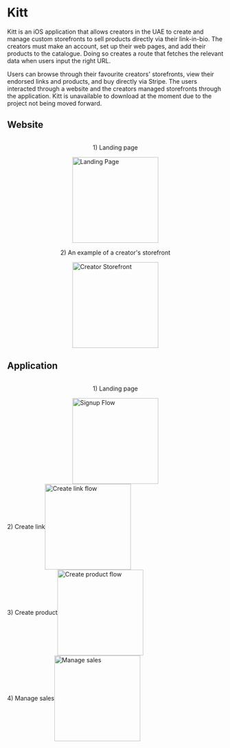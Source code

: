 # Kitt

Kitt is an iOS application that allows creators in the UAE to create and manage custom storefronts to sell products directly via their link-in-bio. The creators must make an account, set up their web pages, and add their products to the catalogue. Doing so creates a route that fetches the relevant data when users input the right URL.

Users can browse through their favourite creators' storefronts, view their endorsed links and products, and buy directly via Stripe. The users interacted through a website and the creators managed storefronts through the application. Kitt is unavailable to download at the moment due to the project not being moved forward.

## Website
<div style="display: flex; flex-direction: column; align-items: center;">
  <p>1) Landing page</p>
  <img src="https://github.com/aym183/Kitt/assets/63648492/79e82f89-1a11-4133-81c7-a3fc0c631a50" width="200" alt="Landing Page">
</div>

<div style="display: flex; flex-direction: column; align-items: center;">
  <p>2) An example of a creator's storefront</p>
  <img src="https://github.com/aym183/Kitt/assets/63648492/1dcdee8a-9565-448a-a22e-4fb5432a2b90" width="200" alt="Creator Storefront">
</div>

## Application
<div style="display: flex; flex-direction: column; align-items: center;">
  <p>1) Landing page</p>
  <img src="https://github.com/aym183/Kitt/assets/63648492/00156bc9-f9b0-4c71-bc1b-bc50c02fc0f0" width="200" alt="Signup Flow">
</div>

<div style="display: flex; flex-direction: clumn; align-items: center;">
  <p>2) Create link</p>
  <img src="https://github.com/aym183/Kitt/assets/63648492/864aa119-f2af-42e8-9ce6-965c3d5cae0a" width="200" alt="Create link flow">
</div>

<div style="display: flex; flex-direction: clumn; align-items: center;">
  <p>3) Create product</p>
  <img src="https://github.com/aym183/Kitt/assets/63648492/a36aadd9-ca59-4c0b-bc35-3e53258365dc" width="200" alt="Create product flow">
</div>

<div style="display: flex; flex-direction: clumn; align-items: center;">
  <p>4) Manage sales</p>
  <img src="https://github.com/aym183/Kitt/assets/63648492/ec24f3d9-04cb-4206-9ee7-0db3a275bbbf" width="200" alt="Manage sales">
</div>
